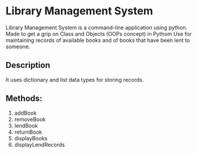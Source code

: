 # Library Management System
Library Management System is a command-line application using python.
Made to get a grip on Class and Objects (OOPs concept) in Pythom
Use for maintaining records of available books and of books that have been lent to someone.

## Description
It uses dictionary and list data types for storing records.

## Methods:
1. addBook
2. removeBook
3. lendBook
4. returnBook
5. displayBooks
6. displayLendRecords
